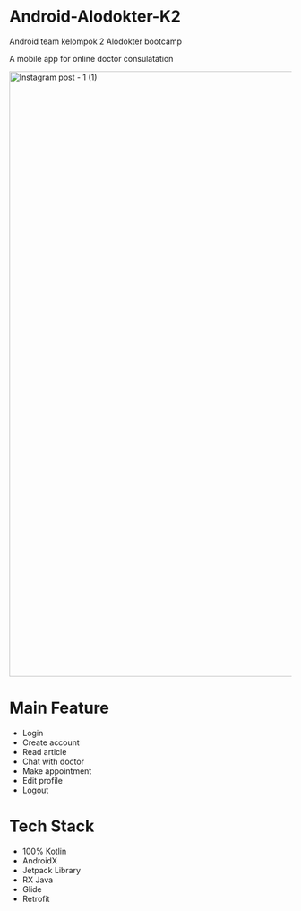 # Android-Alodokter-K2
Android team kelompok 2 Alodokter bootcamp


A mobile app for online doctor consulatation 

 <img width="1080" alt="Instagram post - 1 (1)" src="https://user-images.githubusercontent.com/50267658/145566144-c8a2da0f-96ad-4388-8e50-fade9ef8712b.png">


# Main Feature

<ul>
  <li>Login</li>
  <li>Create account</li>
  <li>Read article</li>
  <li>Chat with doctor</li>
  <li>Make appointment</li>
  <li>Edit profile</li>
  <li>Logout</li>
</ul>

# Tech Stack

<ul>
  <li>100% Kotlin</li>
  <li>AndroidX</li>
  <li>Jetpack Library</li>
  <li>RX Java</li>
  <li>Glide</li>
  <li>Retrofit</li>
</ul>
